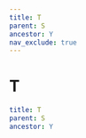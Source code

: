```yaml
---
title: T
parent: S
ancestor: Y
nav_exclude: true
---
```


# T

```yaml
title: T
parent: S
ancestor: Y
```
